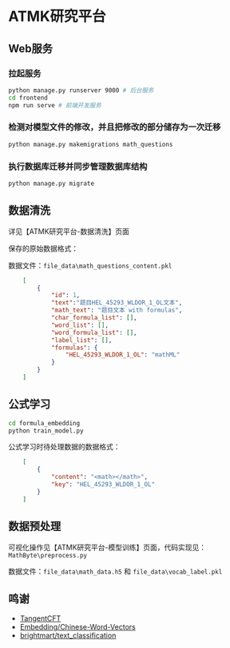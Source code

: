 # ATMK研究平台


## Web服务

### 拉起服务

```bash
python manage.py runserver 9000 # 后台服务
cd frontend
npm run serve # 前端开发服务
```

### 检测对模型文件的修改，并且把修改的部分储存为一次迁移
```bash
python manage.py makemigrations math_questions
```
### 执行数据库迁移并同步管理数据库结构
```bash
python manage.py migrate
```

## 数据清洗

详见【ATMK研究平台-数据清洗】页面

保存的原始数据格式：

数据文件：`file_data\math_questions_content.pkl`

```json
    [
        {
            "id": 1,
            "text":"题目HEL_45293_WLDOR_1_OL文本",
            "math_text": "题目文本 with formulas",
            "char_formula_list": [],
            "word_list": [],
            "word_formula_list": [],
            "label_list": [],
            "formulas": {
                "HEL_45293_WLDOR_1_OL": "mathML"
            }
        }
    ]

```

## 公式学习

```bash
cd formula_embedding
python train_model.py
```

公式学习时待处理数据的数据格式：

```json
    [
        {
            "content": "<math></math>",
            "key": "HEL_45293_WLDOR_1_OL"
        }
    ]

```

## 数据预处理

可视化操作见【ATMK研究平台-模型训练】页面，代码实现见： `MathByte\preprocess.py`

数据文件：`file_data\math_data.h5` 和 `file_data\vocab_label.pkl`


## 鸣谢
+ [TangentCFT](https://github.com/BehroozMansouri/TangentCFT)
+ [Embedding/Chinese-Word-Vectors](https://github.com/Embedding/Chinese-Word-Vectors)
+ [brightmart/text_classification](https://github.com/brightmart/text_classification)
